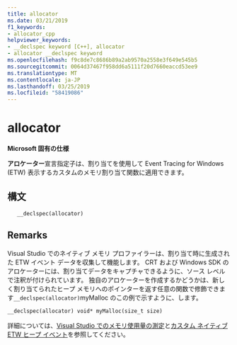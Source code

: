 ```yaml
---
title: allocator
ms.date: 03/21/2019
f1_keywords:
- allocator_cpp
helpviewer_keywords:
- __declspec keyword [C++], allocator
- allocator __declspec keyword
ms.openlocfilehash: f9c8de7c8686b89a2ab9570a2558e3f649e545b5
ms.sourcegitcommit: 0064d37467f958dd6a5111f20d7660eaccd53ee9
ms.translationtype: MT
ms.contentlocale: ja-JP
ms.lasthandoff: 03/25/2019
ms.locfileid: "58419086"
---
```

# <a name="allocator"></a>allocator

**Microsoft 固有の仕様**

**アロケーター**宣言指定子は、割り当てを使用して Event Tracing for Windows (ETW) 表示するカスタムのメモリ割り当て関数に適用できます。

## <a name="syntax"></a>構文

```
   __declspec(allocator) 
```

## <a name="remarks"></a>Remarks

Visual Studio でのネイティブ メモリ プロファイラーは、割り当て時に生成された ETW イベント データを収集して機能します。 CRT および Windows SDK のアロケーターには、割り当てデータをキャプチャできるように、ソース レベルで注釈が付けられています。 独自のアロケーターを作成するかどうかは、新しく割り当てられたヒープ メモリへのポインターを返す任意の関数で修飾できます`__declspec(allocator)`myMalloc のこの例で示すように、します。

```cpp
__declspec(allocator) void* myMalloc(size_t size)
```

詳細については、[Visual Studio でのメモリ使用量の測定](/visualstudio/profiling/memory-usage)と[カスタム ネイティブ ETW ヒープ イベント](/visualstudio/profiling/custom-native-etw-heap-events)を参照してください。